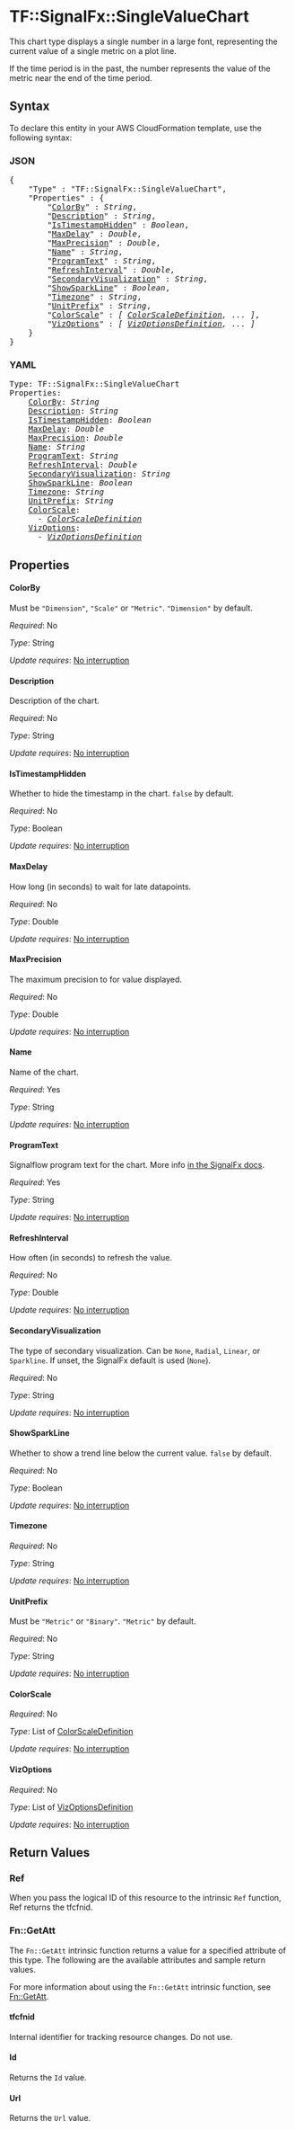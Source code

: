 # TF::SignalFx::SingleValueChart

This chart type displays a single number in a large font, representing the current value of a single metric on a plot line.

If the time period is in the past, the number represents the value of the metric near the end of the time period.

## Syntax

To declare this entity in your AWS CloudFormation template, use the following syntax:

### JSON

<pre>
{
    "Type" : "TF::SignalFx::SingleValueChart",
    "Properties" : {
        "<a href="#colorby" title="ColorBy">ColorBy</a>" : <i>String</i>,
        "<a href="#description" title="Description">Description</a>" : <i>String</i>,
        "<a href="#istimestamphidden" title="IsTimestampHidden">IsTimestampHidden</a>" : <i>Boolean</i>,
        "<a href="#maxdelay" title="MaxDelay">MaxDelay</a>" : <i>Double</i>,
        "<a href="#maxprecision" title="MaxPrecision">MaxPrecision</a>" : <i>Double</i>,
        "<a href="#name" title="Name">Name</a>" : <i>String</i>,
        "<a href="#programtext" title="ProgramText">ProgramText</a>" : <i>String</i>,
        "<a href="#refreshinterval" title="RefreshInterval">RefreshInterval</a>" : <i>Double</i>,
        "<a href="#secondaryvisualization" title="SecondaryVisualization">SecondaryVisualization</a>" : <i>String</i>,
        "<a href="#showsparkline" title="ShowSparkLine">ShowSparkLine</a>" : <i>Boolean</i>,
        "<a href="#timezone" title="Timezone">Timezone</a>" : <i>String</i>,
        "<a href="#unitprefix" title="UnitPrefix">UnitPrefix</a>" : <i>String</i>,
        "<a href="#colorscale" title="ColorScale">ColorScale</a>" : <i>[ <a href="colorscaledefinition.md">ColorScaleDefinition</a>, ... ]</i>,
        "<a href="#vizoptions" title="VizOptions">VizOptions</a>" : <i>[ <a href="vizoptionsdefinition.md">VizOptionsDefinition</a>, ... ]</i>
    }
}
</pre>

### YAML

<pre>
Type: TF::SignalFx::SingleValueChart
Properties:
    <a href="#colorby" title="ColorBy">ColorBy</a>: <i>String</i>
    <a href="#description" title="Description">Description</a>: <i>String</i>
    <a href="#istimestamphidden" title="IsTimestampHidden">IsTimestampHidden</a>: <i>Boolean</i>
    <a href="#maxdelay" title="MaxDelay">MaxDelay</a>: <i>Double</i>
    <a href="#maxprecision" title="MaxPrecision">MaxPrecision</a>: <i>Double</i>
    <a href="#name" title="Name">Name</a>: <i>String</i>
    <a href="#programtext" title="ProgramText">ProgramText</a>: <i>String</i>
    <a href="#refreshinterval" title="RefreshInterval">RefreshInterval</a>: <i>Double</i>
    <a href="#secondaryvisualization" title="SecondaryVisualization">SecondaryVisualization</a>: <i>String</i>
    <a href="#showsparkline" title="ShowSparkLine">ShowSparkLine</a>: <i>Boolean</i>
    <a href="#timezone" title="Timezone">Timezone</a>: <i>String</i>
    <a href="#unitprefix" title="UnitPrefix">UnitPrefix</a>: <i>String</i>
    <a href="#colorscale" title="ColorScale">ColorScale</a>: <i>
      - <a href="colorscaledefinition.md">ColorScaleDefinition</a></i>
    <a href="#vizoptions" title="VizOptions">VizOptions</a>: <i>
      - <a href="vizoptionsdefinition.md">VizOptionsDefinition</a></i>
</pre>

## Properties

#### ColorBy

Must be `"Dimension"`, `"Scale"` or `"Metric"`. `"Dimension"` by default.

_Required_: No

_Type_: String

_Update requires_: [No interruption](https://docs.aws.amazon.com/AWSCloudFormation/latest/UserGuide/using-cfn-updating-stacks-update-behaviors.html#update-no-interrupt)

#### Description

Description of the chart.

_Required_: No

_Type_: String

_Update requires_: [No interruption](https://docs.aws.amazon.com/AWSCloudFormation/latest/UserGuide/using-cfn-updating-stacks-update-behaviors.html#update-no-interrupt)

#### IsTimestampHidden

Whether to hide the timestamp in the chart. `false` by default.

_Required_: No

_Type_: Boolean

_Update requires_: [No interruption](https://docs.aws.amazon.com/AWSCloudFormation/latest/UserGuide/using-cfn-updating-stacks-update-behaviors.html#update-no-interrupt)

#### MaxDelay

How long (in seconds) to wait for late datapoints.

_Required_: No

_Type_: Double

_Update requires_: [No interruption](https://docs.aws.amazon.com/AWSCloudFormation/latest/UserGuide/using-cfn-updating-stacks-update-behaviors.html#update-no-interrupt)

#### MaxPrecision

The maximum precision to for value displayed.

_Required_: No

_Type_: Double

_Update requires_: [No interruption](https://docs.aws.amazon.com/AWSCloudFormation/latest/UserGuide/using-cfn-updating-stacks-update-behaviors.html#update-no-interrupt)

#### Name

Name of the chart.

_Required_: Yes

_Type_: String

_Update requires_: [No interruption](https://docs.aws.amazon.com/AWSCloudFormation/latest/UserGuide/using-cfn-updating-stacks-update-behaviors.html#update-no-interrupt)

#### ProgramText

Signalflow program text for the chart. More info [in the SignalFx docs](https://developers.signalfx.com/signalflow_analytics/signalflow_overview.html#_signalflow_programming_language).

_Required_: Yes

_Type_: String

_Update requires_: [No interruption](https://docs.aws.amazon.com/AWSCloudFormation/latest/UserGuide/using-cfn-updating-stacks-update-behaviors.html#update-no-interrupt)

#### RefreshInterval

How often (in seconds) to refresh the value.

_Required_: No

_Type_: Double

_Update requires_: [No interruption](https://docs.aws.amazon.com/AWSCloudFormation/latest/UserGuide/using-cfn-updating-stacks-update-behaviors.html#update-no-interrupt)

#### SecondaryVisualization

The type of secondary visualization. Can be `None`, `Radial`, `Linear`, or `Sparkline`. If unset, the SignalFx default is used (`None`).

_Required_: No

_Type_: String

_Update requires_: [No interruption](https://docs.aws.amazon.com/AWSCloudFormation/latest/UserGuide/using-cfn-updating-stacks-update-behaviors.html#update-no-interrupt)

#### ShowSparkLine

Whether to show a trend line below the current value. `false` by default.

_Required_: No

_Type_: Boolean

_Update requires_: [No interruption](https://docs.aws.amazon.com/AWSCloudFormation/latest/UserGuide/using-cfn-updating-stacks-update-behaviors.html#update-no-interrupt)

#### Timezone

_Required_: No

_Type_: String

_Update requires_: [No interruption](https://docs.aws.amazon.com/AWSCloudFormation/latest/UserGuide/using-cfn-updating-stacks-update-behaviors.html#update-no-interrupt)

#### UnitPrefix

Must be `"Metric"` or `"Binary"`. `"Metric"` by default.

_Required_: No

_Type_: String

_Update requires_: [No interruption](https://docs.aws.amazon.com/AWSCloudFormation/latest/UserGuide/using-cfn-updating-stacks-update-behaviors.html#update-no-interrupt)

#### ColorScale

_Required_: No

_Type_: List of <a href="colorscaledefinition.md">ColorScaleDefinition</a>

_Update requires_: [No interruption](https://docs.aws.amazon.com/AWSCloudFormation/latest/UserGuide/using-cfn-updating-stacks-update-behaviors.html#update-no-interrupt)

#### VizOptions

_Required_: No

_Type_: List of <a href="vizoptionsdefinition.md">VizOptionsDefinition</a>

_Update requires_: [No interruption](https://docs.aws.amazon.com/AWSCloudFormation/latest/UserGuide/using-cfn-updating-stacks-update-behaviors.html#update-no-interrupt)

## Return Values

### Ref

When you pass the logical ID of this resource to the intrinsic `Ref` function, Ref returns the tfcfnid.

### Fn::GetAtt

The `Fn::GetAtt` intrinsic function returns a value for a specified attribute of this type. The following are the available attributes and sample return values.

For more information about using the `Fn::GetAtt` intrinsic function, see [Fn::GetAtt](https://docs.aws.amazon.com/AWSCloudFormation/latest/UserGuide/intrinsic-function-reference-getatt.html).

#### tfcfnid

Internal identifier for tracking resource changes. Do not use.

#### Id

Returns the <code>Id</code> value.

#### Url

Returns the <code>Url</code> value.

